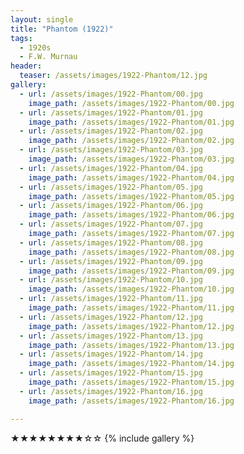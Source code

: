 ```yaml
---
layout: single
title: "Phantom (1922)"
tags:
  - 1920s 
  - F.W. Murnau
header:
  teaser: /assets/images/1922-Phantom/12.jpg
gallery:
  - url: /assets/images/1922-Phantom/00.jpg
    image_path: /assets/images/1922-Phantom/00.jpg  
  - url: /assets/images/1922-Phantom/01.jpg
    image_path: /assets/images/1922-Phantom/01.jpg
  - url: /assets/images/1922-Phantom/02.jpg
    image_path: /assets/images/1922-Phantom/02.jpg
  - url: /assets/images/1922-Phantom/03.jpg
    image_path: /assets/images/1922-Phantom/03.jpg
  - url: /assets/images/1922-Phantom/04.jpg
    image_path: /assets/images/1922-Phantom/04.jpg
  - url: /assets/images/1922-Phantom/05.jpg
    image_path: /assets/images/1922-Phantom/05.jpg
  - url: /assets/images/1922-Phantom/06.jpg
    image_path: /assets/images/1922-Phantom/06.jpg
  - url: /assets/images/1922-Phantom/07.jpg
    image_path: /assets/images/1922-Phantom/07.jpg
  - url: /assets/images/1922-Phantom/08.jpg
    image_path: /assets/images/1922-Phantom/08.jpg
  - url: /assets/images/1922-Phantom/09.jpg
    image_path: /assets/images/1922-Phantom/09.jpg
  - url: /assets/images/1922-Phantom/10.jpg
    image_path: /assets/images/1922-Phantom/10.jpg
  - url: /assets/images/1922-Phantom/11.jpg
    image_path: /assets/images/1922-Phantom/11.jpg
  - url: /assets/images/1922-Phantom/12.jpg
    image_path: /assets/images/1922-Phantom/12.jpg
  - url: /assets/images/1922-Phantom/13.jpg
    image_path: /assets/images/1922-Phantom/13.jpg
  - url: /assets/images/1922-Phantom/14.jpg
    image_path: /assets/images/1922-Phantom/14.jpg
  - url: /assets/images/1922-Phantom/15.jpg
    image_path: /assets/images/1922-Phantom/15.jpg
  - url: /assets/images/1922-Phantom/16.jpg
    image_path: /assets/images/1922-Phantom/16.jpg

---
```

★★★★★★★★☆☆
{% include gallery %}
